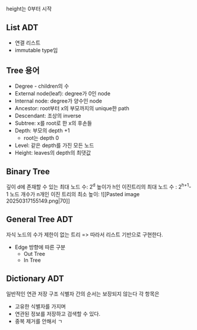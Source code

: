 height는 0부터 시작
## List ADT
- 연결 리스트
- immutable type임
## Tree 용어
- Degree - children의 수
- External node(leaf): degree가 0인 node
- Internal node: degree가 양수인 node
- Ancestor: root부터 x의 부모까지의 unique한 path
- Descendant: 조상의 inverse
- Subtree: x를 root로 한 x의 후손들
- Depth: 부모의 depth +1
	- root는 depth 0
- Level: 같은  depth를 가진 모든 노드
- Height: leaves의 depth의 최댓값
## Binary Tree
깊이 d에 존재할 수 있는 최대 노드 수: 2<sup>d</sup>
높이가 h인 이진트리의 최대 노드 수 : 2<sup>h+1</sup>-1
노드 개수가 n개인 이진 트리의 최소 높이: ![[Pasted image 20250317155149.png|70]]
## General Tree ADT
자식 노드의 수가 제한이 없는 트리
=> 따라서 리스트 기반으로 구현한다.
- Edge 방향에 따른 구분
	- Out Tree
	- In Tree
## Dictionary ADT
일반적인 연관 저장 구조
식별자 간의 순서는 보장되지 않는다
각 항목은 
- 고유한 식별자를 가지며
- 연관된 정보를 저장하고 검색할 수 있다.
- 중복 제거를 안해서 ㄱ